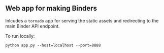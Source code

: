 Web app for making Binders
--------------------------

Inlcudes a `tornado` app for serving the static assets and redirecting to the main Binder API endpoint. 

To run locally:

```
python app.py --host=localhost --port=8888
```

